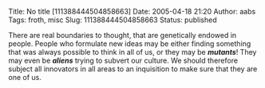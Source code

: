 Title: No title [111388444504858663]
Date: 2005-04-18 21:20
Author: aabs
Tags: froth, misc
Slug: 111388444504858663
Status: published

There are real boundaries to thought, that are genetically endowed in people. People who formulate new ideas may be either finding something that was always possible to think in all of us, or they may be ***mutants***! They may even be ***aliens*** trying to subvert our culture. We should therefore subject all innovators in all areas to an inquisition to make sure that they are one of us.
